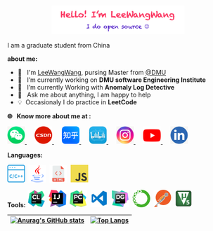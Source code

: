 <!--
**LeeWangWang/LeeWangWang** is a ✨ _special_ ✨ repository because its `README.md` (this file) appears on your GitHub profile.

Here are some ideas to get you started:

- 🔭 I’m currently working on ...
- 🌱 I’m currently learning ...
- 👯 I’m looking to collaborate on ...
- 🤔 I’m looking for help with ...
- 💬 Ask me about ...
- 📫 How to reach me: ...
- 😄 Pronouns: ...
- ⚡ Fun fact: ...
-->

<p align="center"><a href="https://github.com/LeeWangWang"><img width="60%" src="./images/mylogo.png" /></a></p>

I am a graduate student from China

**about me:**
- 🏫 &nbsp; I'm [LeeWangWang](https://github.com/LeeWangWang), pursing Master from <a href="https://www.dlmu.edu.cn/">@DMU  </a>
- 🔭 &nbsp;  I’m currently working on  **DMU software Engineering Institute**
- 🌱 &nbsp; I’m currently Working with **Anomaly Log Detective**
- 💬 &nbsp; Ask me about anything, I am happy to help
- 💡 &nbsp;Occasionaly I do practice in **LeetCode**

**🌐 &nbsp; Know more about me at :**

<p align="left">
  <a href= "" target="_blank" alt="WeChat" title="WeChat">
    <img src="./images/wechat.jpg" width="40px"/>
  </a>
  &emsp;
  <a href="https://blog.csdn.net/weixin_42562514" target="_blank" alt="CSDN" title="CSDN">
    <img src="./images/csdn.png" width="40px"/>
  </a>
  &emsp;
  <a href="https://www.zhihu.com/people/ai-xue-xi-de-wang-85" target="_blank" alt="Zhihu" title="Zhihu">
    <img src="./images/zhihu.png" width="40px"/>
  </a>
  &emsp;
  <a href="https://space.bilibili.com/358615147" target="_blank" alt="Bilibili" title="Bilibili">
    <img src="./images/bilibili.jpeg" width="40px"/>
  </a> 
  &emsp;
  <a href= "https://www.instagram.com/liwang1224/" alt="Instagram" title="Instagram">
    <img src="./images/instagram.jpg" width="40px"/>
  </a>
  &emsp;
  <a href="https://www.youtube.com/channel/UCMXXUcTxS4xA8GCnYu8u0dA" target="_blank" alt="YouTube" title="YouTube">
    <img src="./images/youtube.png" width="40px"/>
  </a>
  &emsp;
  <a href="https://www.linkedin.com/in/%E6%97%BA%E6%97%BA-%E6%9D%8E-044a6b1b1/" alt="LinkedIn" title="LinkedIn">
    <img src="./images/linkedin.jpg" width="40px"/>
  </a>
</p>

**Languages:**
<p><img src="./images/c&c++.png" width="40px"> &nbsp;<img src="./images/java.png" width="40px"> &nbsp;<img src="./images/html.png" width="40px"> &nbsp;<img src="./images/javascript.png" width="40px">

**Tools:** 
<img src="./images/clion.jpeg" width="40px"> &nbsp;<img src="./images/idea.jpeg" width="40px"> &nbsp;<img src="./images/pycharm.jpeg" width="40px"> &nbsp;<img src="./images/visualstudiocode.jpeg" width="40px"> &nbsp;<img src="./images/datagrip.jpeg" width="40px"> &nbsp;<img src="./images/anaconda.jpeg" width="40px"> &nbsp;<img src="./images/postman.jpeg" width="40px"> &nbsp;<img src="./images/kile5.png" width="40px"> &nbsp;</p>

| [![Anurag's GitHub stats](https://github-readme-stats.vercel.app/api?username=LeeWangWang&show_icons=true&theme=radical)](https://github.com/LeeWangWang/LeeWangWang) | [![Top Langs](https://github-readme-stats.vercel.app/api/top-langs/?username=LeeWangWang&show_icons=true&theme=highcontrast)](https://github.com/LeeWangWang/LeeWangWang) | 
| ------------- | ------------- |

